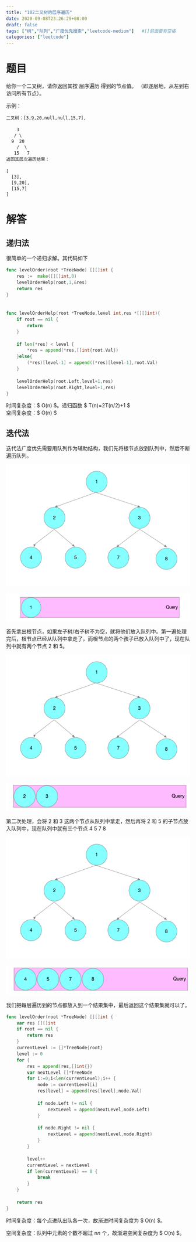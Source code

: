 ```yaml
---
title: "102二叉树的层序遍历"
date: 2020-09-08T23:26:29+08:00
draft: false
tags: ["树","队列","广度优先搜索","leetcode-medium"]   #[]前面要有空格
categories: ["leetcode"]
---
```



# 题目

给你一个二叉树，请你返回其按 层序遍历 得到的节点值。<!--more--> （即逐层地，从左到右访问所有节点）。

示例：
```
二叉树：[3,9,20,null,null,15,7],

    3
   / \
  9  20
    /  \
   15   7
返回其层次遍历结果：

[
  [3],
  [9,20],
  [15,7]
]

```

# 解答
## 递归法
很简单的一个递归求解。其代码如下
```go
func levelOrder(root *TreeNode) [][]int {
	res :=  make([][]int,0)
	levelOrderHelp(root,1,&res)
	return res
}


func levelOrderHelp(root *TreeNode,level int,res *[][]int){
	if root == nil {
		return
	}

	if len(*res) < level {
		*res = append(*res,[]int{root.Val})
	}else{
		(*res)[level-1] = append((*res)[level-1],root.Val)
	}

	levelOrderHelp(root.Left,level+1,res)
	levelOrderHelp(root.Right,level+1,res)
}
```



时间复杂度：$ O(n) $。递归函数 $ T(n)=2T(n/2)+1 $   
空间复杂度：$ O(n) $



## 迭代法

迭代法广度优先需要用队列作为辅助结构，我们先将根节点放到队列中，然后不断遍历队列。



![image-20200909000636339](./image-20200909000636339.png)

![image-20200909001213166](./image-20200909001213166.png)

 

首先拿出根节点，如果左子树/右子树不为空，就将他们放入队列中。第一遍处理完后，根节点已经从队列中拿走了，而根节点的两个孩子已放入队列中了，现在队列中就有两个节点 2 和 5。

![image-20200909000636339](./image-20200909000636339.png)

![image-20200909001318459](./image-20200909001318459.png)

第二次处理，会将 2 和 3 这两个节点从队列中拿走，然后再将 2 和 5 的子节点放入队列中，现在队列中就有三个节点 4 5  7 8

![image-20200909000636339](./image-20200909000636339.png)

![image-20200909001447138](./image-20200909001447138.png)

我们把每层遍历到的节点都放入到一个结果集中，最后返回这个结果集就可以了。



```go
func levelOrder(root *TreeNode) [][]int {
	var res [][]int
	if root == nil {
		return res
	}
	currentLevel := []*TreeNode{root}
	level := 0
	for {
		res = append(res,[]int{})
		var nextLevel []*TreeNode
		for i:=0;i<len(currentLevel);i++ {
			node := currentLevel[i]
			res[level] = append(res[level],node.Val)
			
			if node.Left != nil {
				nextLevel = append(nextLevel,node.Left)
			}

			if node.Right != nil {
				nextLevel = append(nextLevel,node.Right)
			}
		}

		level++
		currentLevel = nextLevel
		if len(currentLevel) == 0 {
			break
		}
	}

	return res
}
```

时间复杂度：每个点进队出队各一次，故渐进时间复杂度为 $ O(n) $。

空间复杂度：队列中元素的个数不超过 n*n* 个，故渐进空间复杂度为  $ O(n) $。

